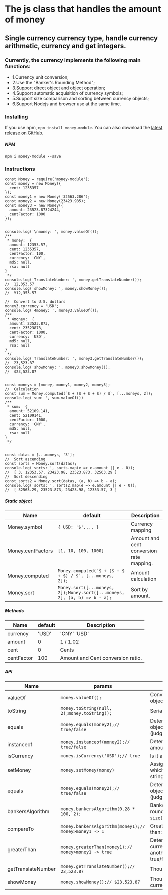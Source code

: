 # The js class that handles the amount of money

## Single currency currency type, handle currency arithmetic, currency and get integers.

### Currently, the currency implements the following main functions:
 * 1.Currency unit conversion;
 * 2.Use the "Banker's Rounding Method";
 * 3.Support direct object and object operation;
 * 4.Support automatic acquisition of currency symbols;
 * 5.Support size comparison and sorting between currency objects;
 * 6.Support Nodejs and browser use at the same time.

### Installing

If you use npm, `npm install money-module`. You can also download the [latest release on GitHub](https://github.com/TaimuJietai/money-module/releases/tag/1.0.1).

##### NPM
```
npm i money-module --save
```

### Instructions
```
const Money = require('money-module');
const money = new Money({
  cent: 1235357
});
const money1 = new Money('32563.286');
const money2 = new Money(23423.985);
const money3 = new Money({
  amount: 23523.87324244,
  centFactor: 1000
});


console.log('\nmoney: ', money.valueOf());
/**
 * money:  {
  amount: 12353.57,
  cent: 1235357,
  centFactor: 100,
  currency: 'CNY',
  md5: null,
  rsa: null
}
 */
console.log('TranslateNumber: ', money.getTranslateNumber());
//  12,353.57
console.log('showMoney: ', money.showMoney());
//  ¥12,353.57

//  Convert to U.S. dollars
money3.currency = 'USD';
console.log('4money: ', money3.valueOf());
/**
 * 4money:  {
  amount: 23523.873,
  cent: 23523873,
  centFactor: 1000,
  currency: 'USD',
  md5: null,
  rsa: null
}
 */
console.log('TranslateNumber: ', money3.getTranslateNumber());
//  23,523.87
console.log('showMoney: ', money3.showMoney());
//  $23,523.87


const moneys = [money, money1, money2, money3];
//  Calculation
const sum = Money.computed(`$ + ($ + $ + $) / $`, [...moneys, 2]);
console.log('sum: ', sum.valueOf())
/**
 * sum:  {
  amount: 52109.141,
  cent: 52109141,
  centFactor: 1000,
  currency: 'CNY',
  md5: null,
  rsa: null
}
 */


const datas = [...moneys, '3'];
//  Sort ascending
const sorts = Money.sort(datas);
console.log('sorts: ', sorts.map(e => e.amount || e - 0));
//  [ 3, 12353.57, 23423.98, 23523.873, 32563.29 ]
//  Sort descending
const sorts2 = Money.sort(datas, (a, b) => b - a);
console.log('sorts: ', sorts2.map(e => e.amount || e - 0));
//  [ 32563.29, 23523.873, 23423.98, 12353.57, 3 ]
```

##### Static object

| Name                  | default                                                                | Description                                             |
| --------------------- | ------------------------------------------------------------------------------ | ------------------------------------------------------  |
| Money.symbol          | ``` { USD: '$',... } ```                                                       | Currency mapping                                        |
| Money.centFactors     | ``` [1, 10, 100, 1000] ```                                                     | Amount and cent conversion rate mapping.                |
| Money.computed        | ``` Money.computed(`$ + ($ + $ + $) / $`, [...moneys, 2]); ```                 | Amount calculation                                      |
| Money.sort            | ``` Money.sort([...moneys, 2]);Money.sort([...moneys, 2], (a, b) => b - a); ```| Sort by amount.                                         |

##### Methods

| Name                  | default                                                      | Description                                             |
| --------------------- | ------------------------------------------------------------ | ------------------------------------------------------- |
| currency              | 'USD'                                                        | 'CNY'   'USD'                                           |
| amount                | 0                                                            | 1 / 1.02                                                |
| cent                  | 0                                                            | Cents                                                   |
| centFactor            | 100                                                          | Amount and Cent conversion ratio.                       |

##### API

| Name                  | params                                                               | Description                                                                              |
| --------------------- | -------------------------------------------------------------------- | ---------------------------------------------------------------------------------------- |
| valueOf               | ``` money.valueOf(); ```                                             | Convert to ordinary `Object` object.                                                     |
| toString              | ``` money.toString(null, 2);money.toString(); ```                    | Serialization -> JSON.stringify()                                                        |
| equals                | ``` money.equals(money2);// true/false ```                           | Determine whether two `money` objects are completely equal (judging by serialization)    |
| instanceof            | ``` money.instanceof(money2);// true/false ```                       | Determine whether the same amount type.                                                  |
| isCurrency            | ``` money.isCurrency('USD');// true ```                              | Is it a valid currency type                                                              |
| setMoney              | ``` money.setMoney(money) ```                                        | Assign a value to a `money` object, which can be a number, a string, or a `money` object |
| equals                | ``` money.equals(money2);// true/false ```                           | Determine whether two `money` objects are completely equal (judging by serialization)    |
| bankersAlgorithm      | ``` money.bankersAlgorithm(0.28 * 100, 2); ```                       | Banker's round,`bankersAlgorithm(number, size)`.                                         |
| compareTo             | ``` money.bankersAlgorithm(money1);// money>money1 -> 1 ```          | Greater than: 1, equal to: 0, less than: -1.                                             |
| greaterThan           | ``` money.greaterThan(money1);// money>money1 -> true ```            | Determine whether this currency object is larger than another currency object. true/false|
| getTranslateNumber    | ``` money.getTranslateNumber();// 23,523.87  ```                     | Thousand sign handling                                                                   |
| showMoney             | ``` money.showMoney();// $23,523.87 ```                              | Thousand character string with currency symbol   .                                       |
